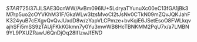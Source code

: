 $START$25l37iJLSAE30cnWW/AvBm096lU+5LdryaTYunuXc00eC13fGA1jBk3M7rp5uo2cOYVKhM31F/GkaWLw3IzsMvoCI2tJsNv0CTkN09mZQvJQKJahFK324yuB7cEXgvQvQvJUxdD8w/zYapVLCPmze+bvKqiE6JSetEsoO8FWLkqvajhSFi5mSS9zTAUjFKkKGkmn7y0Yu3mwWB8HcTBNKMM2PqU7x/a7LMBN9YL9PXUZRawU6QnDjOq28lfIzwJf$END$
